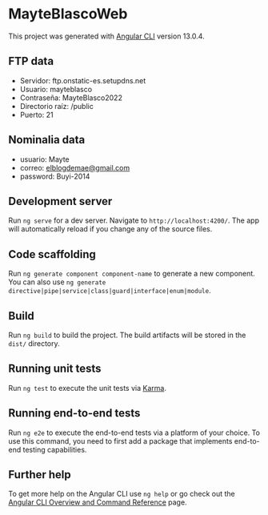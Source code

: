 # MayteBlascoWeb

This project was generated with [Angular CLI](https://github.com/angular/angular-cli) version 13.0.4.

## FTP data
* Servidor: ftp.onstatic-es.setupdns.net
* Usuario: mayteblasco
* Contraseña: MayteBlasco2022
* Directorio raíz: /public
* Puerto: 21

## Nominalia data
* usuario: Mayte
* correo: elblogdemae@gmail.com
* password: Buyi-2014

## Development server

Run `ng serve` for a dev server. Navigate to `http://localhost:4200/`. The app will automatically reload if you change any of the source files.

## Code scaffolding

Run `ng generate component component-name` to generate a new component. You can also use `ng generate directive|pipe|service|class|guard|interface|enum|module`.

## Build

Run `ng build` to build the project. The build artifacts will be stored in the `dist/` directory.

## Running unit tests

Run `ng test` to execute the unit tests via [Karma](https://karma-runner.github.io).

## Running end-to-end tests

Run `ng e2e` to execute the end-to-end tests via a platform of your choice. To use this command, you need to first add a package that implements end-to-end testing capabilities.

## Further help

To get more help on the Angular CLI use `ng help` or go check out the [Angular CLI Overview and Command Reference](https://angular.io/cli) page.
